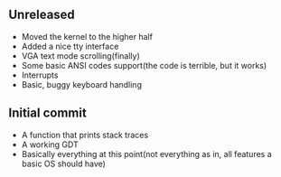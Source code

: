 
## Unreleased

- Moved the kernel to the higher half
- Added a nice tty interface
- VGA text mode scrolling(finally)
- Some basic ANSI codes support(the code is terrible, but it works)
- Interrupts
- Basic, buggy keyboard handling

## Initial commit

- A function that prints stack traces
- A working GDT
- Basically everything at this point(not everything as in, all features a basic OS should have)